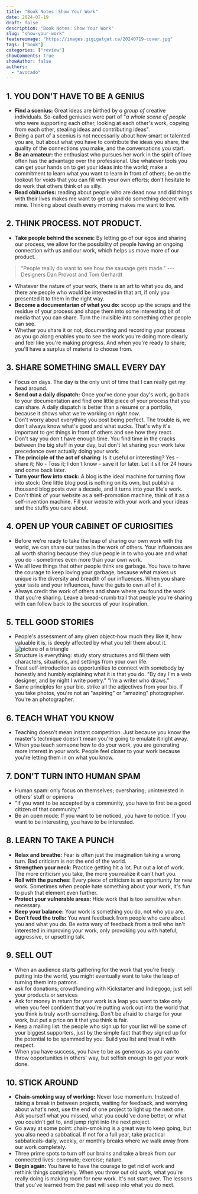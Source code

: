 ```yaml
---
title: "Book Notes｜Show Your Work"
date: 2024-07-19
draft: false
description: "Book Notes：Show Your Work"
slug: "show-your-work"
featureimage: "https://images.gigigatgat.ca/20240719-cover.jpg"
tags: ["book"]
categories: ["review"]
showComments: true
showAuthor: false
authors:
  - "avocado"
---
```

## 1. YOU DON'T HAVE TO BE A GENIUS
- **Find a scenius:** Great ideas are birthed by *a group of* creative individuals. So-called geniuses were part of "*a whole scene of people* who were supporting each other, looking at each other's work, copying from each other, stealing ideas and contributing ideas".
- Being a part of a scenius is not necessarily about how smart or talented you are, but about what you have to contribute the ideas you share, the quality of the connections you make, and the conversations you start.
- **Be an amateur:** the enthusiast who pursues her work in the spirit of love often has the advantage over the professional. Use whatever tools you can get your hands on to get your ideas into the world; make a commitment to learn what you want to learn in front of others; be on the lookout for voids that you can fill with your own efforts; don't hesitate to do work that others think of as silly.
- **Read obituaries:** reading about people who are dead now and did things with their lives makes me want to get up and do something decent with mine. Thinking about death every morning makes me want to live.
## 2. THINK PROCESS. NOT PRODUCT.
- **Take people behind the scenes:** By letting go of our egos and sharing our process, we allow for the possibility of people having an ongoing connection with us and our work, which helps us move more of our product.

> "People really do want to see how the sausage gets made." --- Designers Dan Provost and Tom Gerhardt

- Whatever the nature of your work, there is an art to what you do, and there are people who would be interested in that art, if only you presented it to them in the right way.
- **Become a documentarian of what you do:** scoop up the scraps and the residue of your process and shape them into some interesting bit of media that you can share. Turn the invisible into something other people can see.
- Whether you share it or not, documenting and recording your process as you go along enables you to see the work you're doing more clearly and feel like you're making progress. And when you're ready to share, you'll have a surplus of material to choose from.
## 3. SHARE SOMETHING SMALL EVERY DAY
- Focus on days. The day is the only unit of time that I can really get my head around.
- **Send out a daily dispatch:** Once you've done your day's work, go back to your documentation and find one little piece of your process that you can share. A daily dispatch is better than a résumé or a portfolio, because it shows what we're working on _right now_.
- Don't worry about everything you post being perfect. The trouble is, we don't always know what's good and what sucks. That's why it's important to get things in front of others and see how they react.
- Don't say you don't have enough time. You find time in the cracks between the big stuff in your day, but don't let sharing your work take precedence over actually doing your work.
- **The principle of the act of sharing**: Is it useful or interesting? Yes - share it; No - Toss it; I don't know - save it for later. Let it sit for 24 hours and come back later.
- **Turn your flow into stock:** A blog is the ideal machine for turning flow into stock: One little blog post is nothing on its own, but publish a thousand blog posts over a decade, and it turns into your life's work.
- Don't think of your website as a self-promotion machine, think of it as a self-invention machine. Fill your website with your work and your ideas and the stuffs you care about.
## 4. OPEN UP YOUR CABINET OF CURIOSITIES
- Before we're ready to take the leap of sharing our own work with the world, we can share our tastes in the work of others. Your influences are all worth sharing because they clue people in to who you are and what you do - sometimes even more than your own work.
- We all love things that other people think are garbage. You have to have the courage to keep loving your garbage, because what makes us unique is the diversity and breadth of our influences. When you share your taste and your influences, have the guts to own all of it.
- Always credit the work of others and share where you found the work that you're sharing. Leave a bread-crumb trail that people you're sharing with can follow back to the sources of your inspiration.
## 5. TELL GOOD STORIES
- People's assessment of any given object-how much they like it, how valuable it is, is deeply affected by what you tell them about it.
![picture of a triangle](https://images.gigigatgat.ca/20240719-triangle.jpg)
- Structure is everything: study story structures and fill them with characters, situations, and settings from your own life.
- Treat self-introduction as opportunities to connect with somebody by honestly and humbly explaining what it is that you do. "By day I'm a web designer, and by night I write poetry." "I'm a writer who draws."
- Same principles for your bio. strike all the adjectives from your bio. If you take photos, you're not an "aspiring" or "amazing" photographer. You're an photographer.
## 6. TEACH WHAT YOU KNOW
- Teaching doesn't mean instant competition. Just because you know the master's technique doesn't mean you're going to emulate it right away.
- When you teach someone how to do your work, you are generating more interest in your work. People feel closer to your work because you're letting them in on what you know.
## 7. DON'T TURN INTO HUMAN SPAM
- Human spam: only focus on themselves; oversharing; uninterested in others' stuff or opinions
- "If you want to be accepted by a community, you have to first be a good citizen of that community."
- Be an open mode: If you want to be noticed, you have to notice. If you want to be interesting, you have to be interested.
## 8. LEARN TO TAKE A PUNCH
- **Relax and breathe:** Fear is often just the imagination taking a wrong turn. Bad criticism is not the end of the world.
- **Strengthen your neck:** Practice getting hit a lot. Put out a lot of work. The more criticism you take, the more you realize it can't hurt you.
- **Roll with the punches:** Every piece of criticism is an opportunity for new work. Sometimes when people hate something about your work, it's fun to push that element even further.
- **Protect your vulnerable areas:** Hide work that is too sensitive when necessary.
- **Keep your balance:** Your work is something you do, not who you are.
- **Don't feed the trolls:** You want feedback from people who care about you and what you do. Be extra wary of feedback from a troll who isn't interested in improving your work, only provoking you with hateful, aggressive, or upsetting talk.
## 9. SELL OUT
- When an audience starts gathering for the work that you're freely putting into the world, you might eventually want to take the leap of turning them into patrons. 
- ask for donations; crowdfunding with Kickstarter and Indiegogo; just sell your products or services
- Ask for money in return for your work is a leap you want to take only when you feel confident that you're putting work out into the world that you think is truly worth something. Don't  be afraid to charge for your work, but put a price on it that you think is fair.
- Keep a mailing list: the people who sign up for your list will be some of your biggest supporters, just by the simple fact that they signed up for the potential to be spammed by you. Build you list and treat it with respect.
- When you have success, you have to be as generous as you can to throw opportunities in others' way, but selfish enough to get your work done.
## 10. STICK AROUND
- **Chain-smoking way of working:** Never lose momentum. Instead of taking a break in between projects, waiting for feedback, and worrying about what's next, use the end of one project to light up the next one. Ask yourself what you missed, what you could've done better, or what you couldn't get to, and jump right into the next project.
- Go away at some point: chain-smoking is a great way to keep going, but you also need a sabbatical. If not for a full year, take practical sabbaticals-daily, weekly, or monthly breaks where we walk away from our work completely. 
- Three prime spots to turn off our brains and take a break from our connected lives: commute; exercise; nature.
- **Begin again:** You have to have the courage to get rid of work and rethink things completely. When you throw out old work, what you're really doing is making room for new work. It's not start over. The lessons that you've learned from  the past will seep into what you do next.